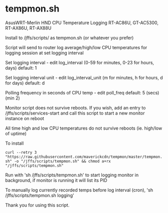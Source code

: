 # tempmon.sh
AsusWRT-Merlin HND CPU Temperature Logging RT-AC86U, GT-AC5300, RT-AX86U, RT-AX88U

Install to /jffs/scripts/ as tempmon.sh (or whatever you prefer)

Script will send to router log average/high/low CPU temperatures for logging session at set logging interval

Set logging interval - edit log_interval (0-59 for minutes, 0-23 for hours, days) default: 1

Set logging interval unit - edit log_interval_unit (m for minutes, h for hours, d for days) default: d

Polling frequency in seconds of CPU temp - edit poll_freq default: 5 (secs) (min 2)

Monitor script does not survive reboots. If you wish, add an entry to /jffs/scripts/services-start and call this script to start a new monitor instance on reboot

All time high and low CPU temperatures do not survive reboots (ie. high/low of uptime)

To install

`curl --retry 3 "https://raw.githubusercontent.com/maverickcdn/tempmon/master/tempmon.sh" -o "/jffs/scripts/tempmon.sh" && chmod a+rx "/jffs/scripts/tempmon.sh"`

Run with 'sh /jffs/scripts/tempmon.sh' to start logging monitor in background, if monitor is running it will list its PID

To manually log currently recorded temps before log interval (cron), 'sh /jffs/scripts/tempmon.sh logging'

Thank you for using this script.
